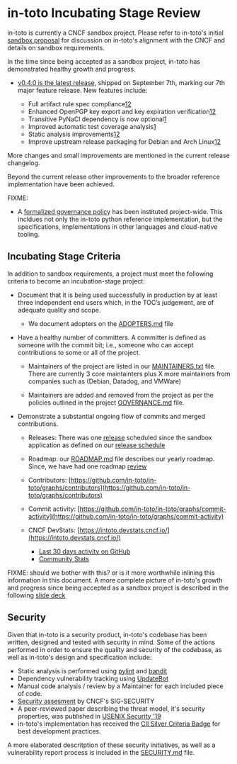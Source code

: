 # in-toto Incubating Stage Review

in-toto is currently a CNCF sandbox project. Please refer to in-toto's initial
[sandbox proposal](../proposals/in-toto.adoc) for discussion on in-toto's
alignment with the CNCF and details on sandbox requirements.

In the time since being accepted as a sandbox project, in-toto has demonstrated
healthy growth and progress.

* [v0.4.0 is the latest release](https://github.com/in-toto/in-toto/releases),
  shipped on September 7th, marking our 7th major feature release. New features
  include:

  * Full artifact rule spec compliance[1](https://github.com/in-toto/in-toto/pull/269)[2](https://github.com/in-toto/in-toto/pull/280)
  * Enhanced OpenPGP key export and key expiration verification[1](https://github.com/in-toto/in-toto/pull/266)[2](https://github.com/in-toto/in-toto/pull/288)
  * Transitive PyNaCl dependency is now optional[1](https://github.com/in-toto/in-toto/pull/296)
  * Improved automatic test coverage analysis[1](https://github.com/in-toto/in-toto/pull/295)
  * Static analysis improvements[1](https://github.com/in-toto/in-toto/pull/279)[2](https://github.com/in-toto/in-toto/pull/296)
  * Improve upstream release packaging for Debian and Arch Linux[1](https://github.com/in-toto/in-toto/pull/279)[2](https://github.com/in-toto/in-toto/pull/290)
  
More changes and small improvements are mentioned in the current release
changelog. 

Beyond the current release other improvements to the broader reference
implementation have been achieved.

FIXME:
* A [formalized governance
policy](https://github.com/in-toto/docs/blob/master/GOVERNANCE.md) has been
instituted project-wide. This incldues not only the in-toto python reference
implementation, but the specifications, implementations in other languages and
cloud-native tooling.

## Incubating Stage Criteria

In addition to sandbox requirements, a project must meet the following
criteria to become an incubation-stage project:

* Document that it is being used successfully in production by at least three
independent end users which, in the TOC’s judgement, are of adequate quality
and scope.

  * We document adopters on the
    [ADOPTERS.md](https://github.com/in-toto/in-toto/blob/develop/ADOPTERS.md)
    file

* Have a healthy number of committers. A committer is defined as someone with
the commit bit; i.e., someone who can accept contributions to some or all of
the project.

  * Maintainers of the project are listed in our [MAINTAINERS.txt](https://github.com/in-toto/in-toto/blob/develop/MAINTAINERS.txt) file. There are currently 3 core maintainters plus X more maintainers from companies such as (Debian, Datadog, and VMWare)

  * Maintainers are added and removed from the project as per the policies
outlined in the project [GOVERNANCE.md](https://github.com/in-toto/docs/blob/master/GOVERNANCE.md) file.

* Demonstrate a substantial ongoing flow of commits and merged contributions.

  * Releases: There was one [release](https://github.com/in-toto/in-toto/releases) scheduled since the sandbox application as defined on our [release schedule](https://github.com/in-toto/in-toto/blob/develop/ROADMAP.md)

  * Roadmap: our [ROADMAP.md](https://github.com/in-toto/in-toto/blob/develop/ROADMAP.md) file describes our yearly roadmap. Since, we have had one roadmap [review](https://github.com/in-toto/in-toto/blob/develop/roadmap-reviews/2019/01-roadmap-review.md)

  * Contributors: [https://github.com/in-toto/in-toto/graphs/contributors](https://github.com/in-toto/in-toto/graphs/contributors)

  * Commit activity: [https://github.com/in-toto/in-toto/graphs/commit-activity](https://github.com/in-toto/in-toto/graphs/commit-activity)

  * CNCF DevStats: [https://intoto.devstats.cncf.io/](https://intoto.devstats.cncf.io/)
    * [Last 30 days activity on GitHub](https://intoto.devstats.cncf.io/d/8/dashboards?refresh=15m&orgId=1&from=now-30d&to=now-1h)
    * [Community Stats](https://intoto.devstats.cncf.io/d/3/community-stats?orgId=1&var-period=d7&var-repo_name=goharbor%2Fharbor)

FIXME: should we bother with this? or is it more worthwhile inlining this information in this document.
A more complete picture of in-toto's growth and progress since being accepted
as a sandbox project is described in the following [slide deck](TBD)

## Security

Given that in-toto is a security product, in-toto's codebase has been written,
designed and tested with security in mind. Some of the actions performed in
order to ensure the quality and security of the codebase, as well as in-toto's
design and specification include:

* Static analysis is performed using [pylint](FIXME) and [bandit](FIXME)
* Dependency vulnerability tracking using [UpdateBot](FIXME)
* Manual code analysis / review by a Maintainer for each included piece of
  code.
* [Security assesment](FIXME) by CNCF's SIG-SECURITY
* A peer-reviewed paper describing the threat model, it's
  security properties, was published in 
  [USENIX Security '19](https://www.usenix.org/conference/usenixsecurity19/presentation/torres-arias)
* in-toto's implementation has received the [CII Silver Criteria Badge](FIXME)
  for best development practices.

A more elaborated descritption of these security initiatives, as well as a
vulnerability report process is included in the [SECURITY.md](https://github.com/in-toto/in-toto/blob/develop/SECURITY.md) file.

